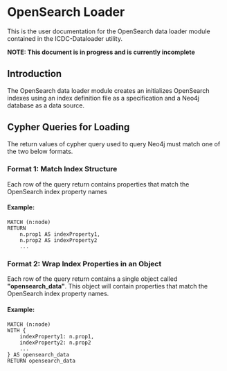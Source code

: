 # OpenSearch Loader
This is the user documentation for the OpenSearch data loader module contained in the ICDC-Dataloader utility.

**NOTE: This document is in progress and is currently incomplete**

## Introduction
The OpenSearch data loader module creates an initializes OpenSearch indexes using an index definition file as a specification and a Neo4j database as a data source.

## Cypher Queries for Loading
The return values of cypher query used to query Neo4j must match one of the two below formats.

### Format 1: Match Index Structure
Each row of the query return contains properties that match the OpenSearch index property names

#### Example:
```
MATCH (n:node)
RETURN
    n.prop1 AS indexProperty1,
    n.prop2 AS indexProperty2
    ...
```

### Format 2: Wrap Index Properties in an Object
Each row of the query return contains a single object called **"opensearch_data"**. This object will contain properties that match the OpenSearch index property names.

#### Example:
```
MATCH (n:node)
WITH {
    indexProperty1: n.prop1,
    indexProperty2: n.prop2
    ...
} AS opensearch_data
RETURN opensearch_data
```
